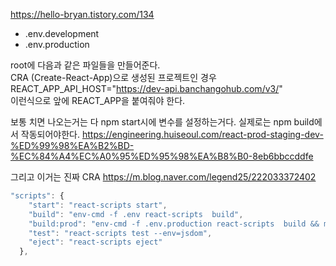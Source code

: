https://hello-bryan.tistory.com/134

* .env.development
* .env.production

root에 다음과 같은 파일들을 만들어준다.  
CRA (Create-React-App)으로 생성된 프로젝트인 경우  
REACT_APP_API_HOST="https://dev-api.banchangohub.com/v3/"  
이런식으로 앞에 REACT_APP을 붙여줘야 한다.
  
보통 치면 나오는거는 다 npm start시에 변수를 설정하는거다. 실제로는 npm build에서 작동되어야한다.
https://engineering.huiseoul.com/react-prod-staging-dev-%ED%99%98%EA%B2%BD-%EC%84%A4%EC%A0%95%ED%95%98%EA%B8%B0-8eb6bbccddfe  
  
그리고 이거는 진짜 CRA
https://m.blog.naver.com/legend25/222033372402  

```js
"scripts": {
    "start": "react-scripts start",
    "build": "env-cmd -f .env react-scripts  build",
    "build:prod": "env-cmd -f .env.production react-scripts  build && move build ./build_prod",
    "test": "react-scripts test --env=jsdom",
    "eject": "react-scripts eject"
  },
```
